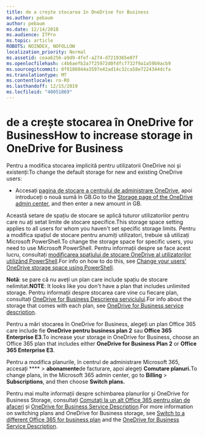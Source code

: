 ```yaml
---
title: de a crește stocarea în OneDrive for Business
ms.author: pebaum
author: pebaum
ms.date: 12/14/2018
ms.audience: ITPro
ms.topic: article
ROBOTS: NOINDEX, NOFOLLOW
localization_priority: Normal
ms.assetid: ceaa6256-a9d9-4fef-a274-d7219365e07f
ms.openlocfilehash: c4b6aefb2a7f25972d0fdfc7732f9a1a59b9acb9
ms.sourcegitcommit: 0f0186044a3597e42ad14c32ca58e7224344dcfa
ms.translationtype: MT
ms.contentlocale: ro-RO
ms.lasthandoff: 12/15/2019
ms.locfileid: "40051869"
---
```

# <a name="how-to-increase-storage-in-onedrive-for-business"></a><span data-ttu-id="5b119-102">de a crește stocarea în OneDrive for Business</span><span class="sxs-lookup"><span data-stu-id="5b119-102">How to increase storage in OneDrive for Business</span></span>

<span data-ttu-id="5b119-103">Pentru a modifica stocarea implicită pentru utilizatorii OneDrive noi și existenți:</span><span class="sxs-lookup"><span data-stu-id="5b119-103">To change the default storage for new and existing OneDrive users:</span></span>
  
- <span data-ttu-id="5b119-104">Accesați [pagina de stocare a centrului de administrare OneDrive](https://admin.onedrive.com/?v=StorageSettings), apoi introduceți o nouă sumă în GB.</span><span class="sxs-lookup"><span data-stu-id="5b119-104">Go to the [Storage page of the OneDrive admin center](https://admin.onedrive.com/?v=StorageSettings), and then enter a new amount in GB.</span></span>
    
<span data-ttu-id="5b119-105">Această setare de spațiu de stocare se aplică tuturor utilizatorilor pentru care nu ați setat limite de stocare specifice.</span><span class="sxs-lookup"><span data-stu-id="5b119-105">This storage space setting applies to all users for whom you haven't set specific storage limits.</span></span> <span data-ttu-id="5b119-106">Pentru a modifica spațiul de stocare pentru anumiți utilizatori, trebuie să utilizați Microsoft PowerShell.</span><span class="sxs-lookup"><span data-stu-id="5b119-106">To change the storage space for specific users, you need to use Microsoft PowerShell.</span></span> <span data-ttu-id="5b119-107">Pentru informații despre se face acest lucru, consultați [modificarea spațiului de stocare OneDrive al utilizatorilor utilizând PowerShell](https://go.microsoft.com/fwlink/?linkid=866402).</span><span class="sxs-lookup"><span data-stu-id="5b119-107">For info on how to do this, see [Change your users' OneDrive storage space using PowerShell](https://go.microsoft.com/fwlink/?linkid=866402).</span></span> 
  
 <span data-ttu-id="5b119-108">**Notă**: se pare că nu aveți un plan care include spațiu de stocare nelimitat.</span><span class="sxs-lookup"><span data-stu-id="5b119-108">**NOTE**: It looks like you don't have a plan that includes unlimited storage.</span></span> <span data-ttu-id="5b119-109">Pentru informații despre stocarea care vine cu fiecare plan, consultați [OneDrive for Business Descrierea serviciului](https://go.microsoft.com/fwlink/p/?LinkID=826071).</span><span class="sxs-lookup"><span data-stu-id="5b119-109">For info about the storage that comes with each plan, see [OneDrive for Business service description](https://go.microsoft.com/fwlink/p/?LinkID=826071).</span></span>
  
<span data-ttu-id="5b119-110">Pentru a mări stocarea în OneDrive for Business, alegeți un plan Office 365 care include fie **OneDrive pentru business plan 2** sau **Office 365 Enterprise E3**.</span><span class="sxs-lookup"><span data-stu-id="5b119-110">To increase your storage in OneDrive for Business, choose an Office 365 plan that includes either **OneDrive for Business Plan 2** or **Office 365 Enterprise E3**.</span></span> 
  
<span data-ttu-id="5b119-111">Pentru a modifica planurile, în centrul de administrare Microsoft 365, accesați \*\*\*\* \> **abonamente**de facturare, apoi alegeți **Comutare planuri.**</span><span class="sxs-lookup"><span data-stu-id="5b119-111">To change plans, in the Microsoft 365 admin center, go to **Billing** \> **Subscriptions**, and then choose **Switch plans.**</span></span>
  
<span data-ttu-id="5b119-112">Pentru mai multe informații despre schimbarea planurilor și OneDrive for Business Storage, consultați [Comutați la un alt Office 365 pentru plan de afaceri](https://go.microsoft.com/fwlink/?LinkId=2031117) și [OneDrive for Business Service Description](https://go.microsoft.com/fwlink/?LinkId-2031122).</span><span class="sxs-lookup"><span data-stu-id="5b119-112">For more information on switching plans and OneDrive for Business storage, see [Switch to a different Office 365 for business plan](https://go.microsoft.com/fwlink/?LinkId=2031117) and the [OneDrive for Business Service Description](https://go.microsoft.com/fwlink/?LinkId-2031122).</span></span>
  

